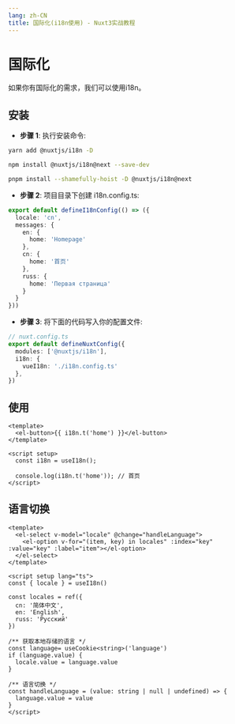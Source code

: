```yaml
---
lang: zh-CN
title: 国际化(i18n使用) - Nuxt3实战教程
---
```


# 国际化

如果你有国际化的需求，我们可以使用i18n。

## 安装

- **步骤 1**: 执行安装命令:

<CodeGroup>
  <CodeGroupItem title="yarn" active>

```bash
yarn add @nuxtjs/i18n -D
```

  </CodeGroupItem>

  <CodeGroupItem title="npm">

```bash
npm install @nuxtjs/i18n@next --save-dev
```

  </CodeGroupItem>

  <CodeGroupItem title="pnpm">

```bash
pnpm install --shamefully-hoist -D @nuxtjs/i18n@next
```

  </CodeGroupItem>
</CodeGroup>

- **步骤 2**: 项目目录下创建 i18n.config.ts:
```ts
export default defineI18nConfig(() => ({
  locale: 'cn',
  messages: {
    en: {
      home: 'Homepage'
    },
    cn: {
      home: '首页'
    },
    russ: {
      home: 'Первая страница'
    }
  }
}))
```
- **步骤 3**: 将下面的代码写入你的配置文件:
```ts
// nuxt.config.ts
export default defineNuxtConfig({
  modules: ['@nuxtjs/i18n'],
  i18n: {
    vueI18n: './i18n.config.ts'
  },
})
```

## 使用
```vue
<template>
  <el-button>{{ i18n.t('home') }}</el-button>
</template>

<script setup>
  const i18n = useI18n();
  
  console.log(i18n.t('home')); // 首页
</script>
```

## 语言切换
```vue
<template>
  <el-select v-model="locale" @change="handleLanguage">
    <el-option v-for="(item, key) in locales" :index="key" :value="key" :label="item"></el-option>
  </el-select>
</template>

<script setup lang="ts">
const { locale } = useI18n()

const locales = ref({
  cn: '简体中文',
  en: 'English',
  russ: 'Русский'
})

/** 获取本地存储的语言 */
const language= useCookie<string>('language')
if (language.value) {
  locale.value = language.value
}

/** 语言切换 */
const handleLanguage = (value: string | null | undefined) => {
  language.value = value
}
</script>
```

